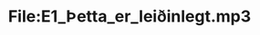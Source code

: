 ---
title: File:E1_Þetta_er_leiðinlegt.mp3
recording of: Þetta er leiðinlegt.
reading speed: slow
speaker: E
license: CC0
---